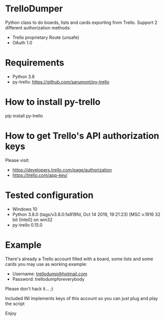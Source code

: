 # TrelloDumper
Python class to do boards, lists and cards exporting from Trello. Support 2 different authorization methods:
 - Trello proprietary Route (unsafe)
 - OAuth 1.0

# Requirements
 - Python 3.8
 - py-trello: https://github.com/sarumont/py-trello

# How to install py-trello
pip install py-trello

# How to get Trello's API authorization keys
Please visit:
 - https://developers.trello.com/page/authorization
 - https://trello.com/app-key/

# Tested configuration
 - Windows 10
 - Python 3.8.0 (tags/v3.8.0:fa919fd, Oct 14 2019, 19:21:23) [MSC v.1916 32 bit (Intel)] on win32
 - py-trello 0.15.0

# Example
There's already a Trello account filled with a board, some lists and some cards you may use as working example:
 - Username: trellodump@hotmail.com
 - Password: trellodumpforeverybody

Please don't hack it... ;)

Included INI implements keys of this account so you can just plug and play the script

Enjoy


